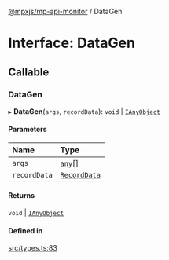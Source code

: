 [@mpxjs/mp-api-monitor](../index.md) / DataGen

# Interface: DataGen

## Callable

### DataGen

▸ **DataGen**(`args`, `recordData`): `void` \| [`IAnyObject`](../index.md#ianyobject)

#### Parameters

| Name | Type |
| :------ | :------ |
| `args` | `any`[] |
| `recordData` | [`RecordData`](RecordData.md) |

#### Returns

`void` \| [`IAnyObject`](../index.md#ianyobject)

#### Defined in

[src/types.ts:83](https://github.com/mpx-ecology/mp-api-monitor/blob/008278c/src/types.ts#L83)
